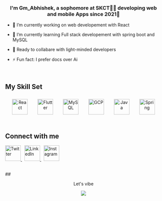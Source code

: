 ### <div align="center">I'm Gm_Abhishek, a sophomore at SKCT👨‍💻 developing web and mobile Apps since 2021🚀</div>  
  

- 🔭 I’m currently working on web developement with React   
  

- 🌱 I’m currently learning Full stack developement with spring boot and MySQL  
  

- 👫 Ready to collabare with light-minded developers  
  

- ⚡ Fun fact: I prefer docs over Ai
  

<br/>  


## My Skill Set  
<div align="center">  
<a href="https://reactjs.org/" target="_blank"><img style="margin: 10px" src="https://profilinator.rishav.dev/skills-assets/react-original-wordmark.svg" alt="React" height="50" /></a> &nbsp;
<a href="https://flutter.dev/" target="_blank"><img style="margin: 10px" src="https://profilinator.rishav.dev/skills-assets/flutterio-icon.svg" alt="Flutter" height="50" /></a> &nbsp; 
<a href="https://www.mysql.com/" target="_blank"><img style="margin: 10px" src="https://profilinator.rishav.dev/skills-assets/mysql-original-wordmark.svg" alt="MySQL" height="50" /></a>  &nbsp;
<a href="https://cloud.google.com/" target="_blank"><img style="margin: 10px" src="https://profilinator.rishav.dev/skills-assets/google_cloud-icon.svg" alt="GCP" height="50" /></a> &nbsp; 
<a href="https://www.java.com/" target="_blank"><img style="margin: 10px" src="https://profilinator.rishav.dev/skills-assets/java-original-wordmark.svg" alt="Java" height="50" /></a>  &nbsp;
<a href="https://docs.spring.io/spring-framework/docs/3.0.x/reference/expressions.html#:~:text=The%20Spring%20Expression%20Language%20(SpEL,and%20basic%20string%20templating%20functionality." target="_blank"><img style="margin: 10px" src="https://profilinator.rishav.dev/skills-assets/springio-icon.svg" alt="Spring" height="50" /></a>  
</div>  

<br/>  


## Connect with me  
<div align="left">
<a href="https://twitter.com/Gm_Abhishek_" target="_blank">
<img src="https://www.transparentpng.com/download/twitter/bird-twitter-socialmedia-icons-png-5.png" height="50" margin="10px" alt="Twitter" />
</a>&nbsp;
<a href="https://www.linkedin.com/in/gm-abhishek-a39348224" target="_blank">
<img  src="https://www.pngmart.com/files/21/Linkedin-In-Logo-PNG-Isolated-Photos.png"  height="50" margin="10px" alt="LinkedIn"/>
</a>&nbsp;
<a href="https://instagram.com/g.m_a.b.h.i.s.h.e.k" target="_blank">
<img src="https://straightarrowfilms.com/wp-content/uploads/2020/05/new-instagram-logo-png-transparent-light-350x350.png"  height="50" margin="10px" alt="Instagram"/>
</a>  
</div>  


<br/>  

##<div align="center">  Let's vibe  
</div>

<!--<div align="center" style="border: 2px solid #ffffff;" ><img src="https://spotify-github-profile.vercel.app/api/view?uid=31tb2rg3vnytlj3g4rujpcldwrry&cover_image=false&theme=default&show_offline=false&background_color=121212&interchange=false&bar_color=53b14f&bar_color_cover=false" /></div>-->  
<div align="center"><a href="https://open.spotify.com/user/31tb2rg3vnytlj3g4rujpcldwrry?si=8dbe1cb692f44097"><img src="https://spotify-github-profile.vercel.app/api/view?uid=31tb2rg3vnytlj3g4rujpcldwrry&cover_image=true&theme=novatorem&show_offline=false&background_color=121212&interchange=false&bar_color=53b14f&bar_color_cover=true" /></a></div>  

<br/>  


